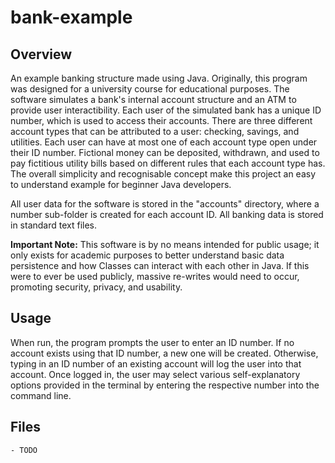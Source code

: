 # bank-example
## Overview
An example banking structure made using Java. Originally, this program was designed for a university course for educational purposes. The software simulates a bank's internal account structure and an ATM to provide user interactibility. Each user of the simulated bank has a unique ID number, which is used to access their accounts. There are three different account types that can be attributed to a user: checking, savings, and utilities. Each user can have at most one of each account type open under their ID number. Fictional money can be deposited, withdrawn, and used to pay fictitious utility bills based on different rules that each account type has. The overall simplicity and recognisable concept make this project an easy to understand example for beginner Java developers. 

All user data for the software is stored in the "accounts" directory, where a number sub-folder is created for each account ID. All banking data is stored in standard text files. 

**Important Note:** This software is by no means intended for public usage; it only exists for academic purposes to better understand basic data persistence and how Classes can interact with each other in Java. If this were to ever be used publicly, massive re-writes would need to occur, promoting security, privacy, and usability. 
## Usage
When run, the program prompts the user to enter an ID number. If no account exists using that ID number, a new one will be created. Otherwise, typing in an ID number of an existing account will log the user into that account. Once logged in, the user may select various self-explanatory options provided in the terminal by entering the respective number into the command line. 
## Files
```
- TODO
```
